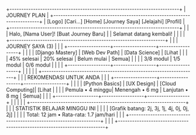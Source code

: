 +------------------------------------------------------------------------+
|                            JOURNEY PLAN                                |
+------------------------------------------------------------------------+
| [Logo]  [Cari...]   [Home]   [Journey Saya]   [Jelajahi]   [Profil]   |
+------------------------------------------------------------------------+
|                                                                        |
|  Halo, [Nama User]!                              [Buat Journey Baru]   |
|  Selamat datang kembali!                                                |
|                                                                        |
|  +------------------------------------------------------------------+  |
|  | JOURNEY SAYA (3)                                                 |  |
|  +------------------+------------------+------------------+          |  |
|  | [Django Mastery] | [Web Dev Path]  | [Data Science]   |  [Lihat  |  |
|  | 45% selesai      | 20% selesai     | Belum mulai      |   Semua] |  |
|  | 3/8 modul        | 1/5 modul       | 0/6 modul        |          |  |
|  +------------------+------------------+------------------+          |  |
|                                                                        |
|  +------------------------------------------------------------------+  |
|  | REKOMENDASI UNTUK ANDA                                            |  |
|  +------------------+------------------+------------------+          |  |
|  | [Python Basics]  | [UX Design]     | [Cloud Computing]|  [Lihat  |  |
|  | Pemula • 4 minggu| Menengah • 6 mg | Lanjutan • 8 mg  |   Semua] |  |
|  +------------------+------------------+------------------+          |  |
|                                                                        |
|  +------------------------------------------------------------------+  |
|  | STATISTIK BELAJAR MINGGU INI                                      |  |
|  | [Grafik batang: 2j, 3j, 1j, 4j, 0j, 0j, 2j]                      |  |
|  | Total: 12 jam • Rata-rata: 1.7 jam/hari                          |  |
|  +------------------------------------------------------------------+  |
|                                                                        |
+------------------------------------------------------------------------+